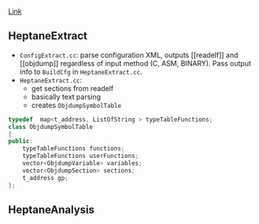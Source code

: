 [Link](https://team.inria.fr/pacap/software/heptane/)
## HeptaneExtract
- `ConfigExtract.cc`: parse configuration XML, outputs [[readelf]] and [[objdump]] regardless of input method (C, ASM, BINARY). Pass output info to `BuildCfg` in `HeptaneExtract.cc`.
- `HeptaneExtract.cc`: 
	- get sections from readelf
	- basically text parsing
	- creates `ObjdumpSymbolTable` 
```c++
typedef  map<t_address, ListOfString > typeTableFunctions;
class ObjdumpSymbolTable
{
public:
    typeTableFunctions functions;
    typeTableFunctions userFunctions;
    vector<ObjdumpVariable> variables;
    vector<ObjdumpSection> sections;
    t_address gp;
};
``` 

## HeptaneAnalysis